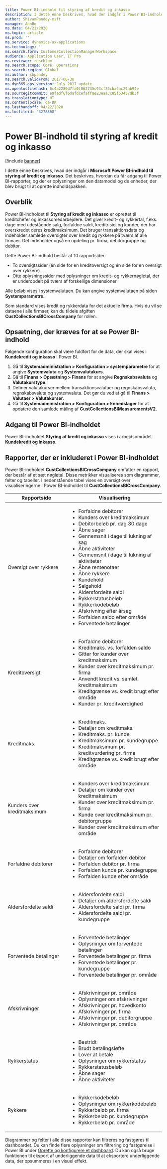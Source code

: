 ```yaml
---
title: Power BI-indhold til styring af kredit og inkasso
description: I dette emne beskrives, hvad der indgår i Power BI-indhold til styring af kredit og inkasso. Det beskrives, hvordan du får adgang til Power BI-rapporter, og der er oplysninger om den datamodel og de enheder, der bruges til at oprette indholdspakken.
author: ShivamPandey-msft
manager: AnnBe
ms.date: 04/21/2020
ms.topic: article
ms.prod: ''
ms.service: dynamics-ax-applications
ms.technology: ''
ms.search.form: CustomerCollectionManagerWorkspace
audience: Application User, IT Pro
ms.reviewer: roschlom
ms.search.scope: Core, Operations
ms.search.region: Global
ms.author: shpandey
ms.search.validFrom: 2017-06-30
ms.dyn365.ops.version: July 2017 update
ms.openlocfilehash: 5c4a2289d7fa0f062735c93cf26cba9ac29ab94e
ms.sourcegitcommit: e9fadf6f6dafdcefaff8e23eaa3c85f53437db3f
ms.translationtype: HT
ms.contentlocale: da-DK
ms.lasthandoff: 04/22/2020
ms.locfileid: "3278868"
---
```

# <a name="credit-and-collections-management-power-bi-content"></a>Power BI-indhold til styring af kredit og inkasso

[!include [banner](../includes/banner.md)]

I dette emne beskrives, hvad der indgår i **Microsoft Power BI-indhold til styring af kredit og inkasso**. Det beskrives, hvordan du får adgang til Power BI-rapporter, og der er oplysninger om den datamodel og de enheder, der blev brugt til at oprette indholdspakken.

## <a name="overview"></a>Overblik

Power BI-indholdet til **Styring af kredit og inkasso** er oprettet til kreditchefer og inkassomedarbejdere. Det giver kredit- og rykkertal, f.eks. dage med udestående salg, forfaldne saldi, kreditrisici og kunder, der har overskredet deres kreditmaksimum. Det bruger transaktionsdata og indeholder samlede oversigter over kredit og rykkere på tværs af alle firmaer. Det indeholder også en opdeling pr. firma, debitorgruppe og debitor.

Dette Power BI-indhold består af 10 rapportsider:

- To oversigtssider (én side for en kreditoversigt og én side for en oversigt over rykkere)
- Otte oplysningssider med oplysninger om kredit- og rykkernøgletal, der er underopdelt på tværs af forskellige dimensioner

Alle beløb vises i systemvalutaen. Du kan angive systemvalutaen på siden **Systemparametre**.

Som standard vises kredit og rykkerdata for det aktuelle firma. Hvis du vil se dataene i alle firmaer, kan du tildele afgiften **CustCollectionsBICrossCompany** for rollen.

## <a name="setup-needed-to-view-power-bi-content"></a>Opsætning, der kræves for at se Power BI-indhold

Følgende konfiguration skal være fuldført for de data, der skal vises i **Kundekredit og inkasso** i Power BI.

1. Gå til **Systemadministration > Konfiguration > systemparametre** for at angive **Systemvaluta** og **Systemvalutakurs**.
2. Gå til **Finans > Opsætning > Finans** for at angive **Regnskabsvaluta** og **Valutakurstype**.
3. Definer valutakurser mellem transaktionsvalutaer og regnskabsvaluta, regnskabsvaluta og systemvaluta. Det gør du ved at gå til **Finans > Valutaer > Valutakurser**.
4. Gå til **Systemadministration > Konfiguration > Enhedslager** for at opdatere den samlede måling af **CustCollectionsBIMeasurementsV2**.

## <a name="accessing-the-power-bi-content"></a>Adgang til Power BI-indholdet

Power BI-indholdet **Styring af kredit og inkasso** vises i arbejdsområdet **Kundekredit og inkasso**.

## <a name="reports-that-are-included-in-the-power-bi-content"></a>Rapporter, der er inkluderet i Power BI-indholdet

Power BI-indholdet **CustCollectionsBICrossCompany** omfatter en rapport, der består af et sæt nøgletal. Disse metrikker visualiseres som diagrammer, felter og tabeller. I nedenstående tabel vises en oversigt over visualiseringerne i Power BI-indholdet til **CustCollectionsBICrossCompany**.

| Rapportside                 | Visualisering |
|-----------------------------|---------------|
| Oversigt over rykkere        | <ul><li>Forfaldne debitorer</li><li>Kunders over kreditmaksimum</li><li>Debitorbeløb pr. dag 30 dage</li><li>Åbne sager</li><li>Gennemsnit i dage til lukning af sag</li><li>Åbne aktiviteter</li><li>Gennemsnit i dage til lukning af aktiviteter</li><li>Åbne rentenotaer</li><li>Åbne rykkere</li><li>Kundehold</li><li>Salgshold</li><li>Aldersfordelte saldi</li><li>Rykkerstatusbeløb</li><li>Rykkerkodebeløb</li><li>Afskrivning efter årsag</li><li>Forfalden saldo efter område</li><li>Forventede betalinger</li></ul> |
| Kreditoversigt             | <ul><li>Forfaldne debitorer</li><li>Kreditmaks. vs. forfalden saldo</li><li>Gitter for kunder over kreditmaksimum</li><li>Kunder over kreditmaksimum pr. firma</li><li>Anvendt kredit vs. samlet kreditmaksimum</li><li>Kreditgrænse vs. kredit brugt efter område</li><li>Kunder pr. kreditværdighed</li></ul> |
| Kreditmaks.                | <ul><li>Kreditmaks.</li><li>Detaljer om kreditmaks.</li><li>Kreditmaks. pr. kunde</li><li>Kreditmaksimum pr. kundegruppe</li><li>Kreditmaksimum pr. kreditvurdering pr. firma</li><li>Kreditgrænse vs. kredit brugt efter område</li></ul> |
| Kunders over kreditmaksimum | <ul><li>Kunders over kreditmaksimum</li><li>Detaljer om kunder over kreditmaksimum</li><li>Kunder over kreditmaksimum pr. firma</li><li>Kunde over kreditmaksimum pr. debitorgruppe</li><li>Kunder over kreditmaksimum efter område</li></ul> |
| Forfaldne debitorer          | <ul><li>Forfaldne debitorer</li><li>Detaljer om forfalden debitor</li><li>Forfalden debitor pr. firma</li><li>Forfalden kunde pr. kundegruppe</li><li>Forfalden kunde efter område</li></ul> |
| Aldersfordelte saldi               | <ul><li>Aldersfordelte saldi</li><li>Detaljer om aldersfordelte saldi</li><li>Aldersfordelte saldi pr. firma</li><li>Aldersfordelte saldi pr. kundegruppe</li></ul> |
| Forventede betalinger           | <ul><li>Forventede betalinger</li><li>Oplysninger om forventede betalinger</li><li>Forventede betalinger pr. firma</li><li>Forventede betalinger pr. kundegruppe</li><li>Forventede betalinger pr. område</li></ul> |
| Afskrivninger                  | <ul><li>Afskrivninger pr. område</li><li>Oplysninger om afskrivninger</li><li>Afskrivninger pr. hovedkonto</li><li>Afskrivninger pr. firma</li><li>Afskrivninger pr. debitorgruppe</li><li>Afskrivninger pr. område</li></ul> |
| Rykkerstatus          | <ul><li>Bestridt</li><li>Brudt betalingsløfte</li><li>Lover at betale</li><li>Oplysninger om rykkerstatus</li><li>Rykkerstatusbeløb</li><li>Åbne sager</li><li>Åbne aktiviteter</li></ul> |
| Rykkere         | <ul><li>Rykkerkodebeløb</li><li>Oplysninger om rykkerkodebeløb</li><li>Rykkerbeløb pr. firma</li><li>Rykkerbeløb pr. kundegruppe</li><li>Rykkerbeløb pr. område</li></ul> |

Diagrammer og felter i alle disse rapporter kan filtreres og fastgøres til dashboardet. Du kan finde flere oplysninger om filtrering og fastgørelse i Power BI under [Oprette og konfigurere et dashboard](https://powerbi.microsoft.com/guided-learning/powerbi-learning-4-2-create-configure-dashboards/). Du kan også bruge funktionen til eksport af underliggende data til at eksportere underliggende data, der opsummeres i en visuel effekt.
